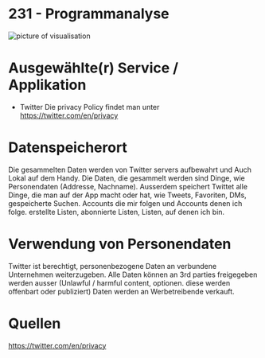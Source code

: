 # 231 - Programmanalyse
![picture of visualisation](../images/anonymTwit.jpg)
# Ausgewählte(r) Service / Applikation
- Twitter
Die privacy Policy findet man unter https://twitter.com/en/privacy



# Datenspeicherort
Die gesammelten Daten werden von Twitter servers aufbewahrt und Auch Lokal auf dem Handy. 
Die Daten, die gesammelt werden sind Dinge, wie Personendaten (Addresse, Nachname). Ausserdem speichert Twittet alle Dinge, die man auf der App macht oder hat, wie Tweets, Favoriten, DMs, gespeicherte Suchen. Accounts die mir folgen und Accounts denen ich folge. erstellte Listen, abonnierte Listen, Listen, auf denen ich bin.
# Verwendung von Personendaten
Twitter ist berechtigt, personenbezogene Daten an verbundene Unternehmen weiterzugeben.
Alle Daten können an 3rd parties freigegeben werden ausser (Unlawful / harmful content, optionen. diese werden offenbart oder publiziert)
Daten werden an Werbetreibende verkauft.
# Quellen
https://twitter.com/en/privacy